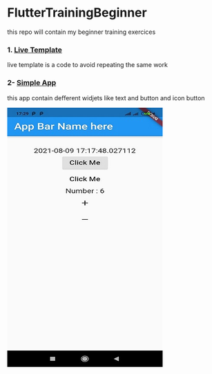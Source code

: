 # FlutterTrainingBeginner
this repo will contain my beginner training exercices 

### 1. [Live Template](https://github.com/LenouarMiloud/FlutterTrainingBeginner/tree/main/live_template)
  live template is a code to avoid repeating the same work
  
### 2- [Simple App](https://github.com/LenouarMiloud/FlutterTrainingBeginner/tree/main/RaideButtonApp/raised_button_app)
  this app contain defferent widjets like text and button and icon button
  
  ![Simple App](https://github.com/LenouarMiloud/FlutterTrainingBeginner/blob/main/screenshots/Screenshot_1.jpg)
  
